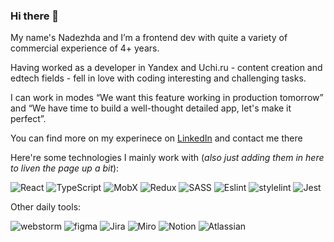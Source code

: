 ### Hi there 👋

My name's Nadezhda and I’m a frontend dev with quite a variety of commercial experience of 4+ years.

Having worked as a developer in Yandex and Uchi.ru - content creation and edtech fields - fell in love with coding interesting and challenging tasks. 

I can work in modes “We want this feature working in production tomorrow” and “We have time to build a well-thought detailed app, let's make it perfect”. 

You can find more on my experinece on [LinkedIn](https://www.linkedin.com/in/nadezhda-lkn/) and contact me there

Here're some technologies I mainly work with (_also just adding them in here to liven the page up a bit_):

![React](https://img.shields.io/badge/React-61DAFB?style=for-the-badge&logo=React&logoColor=black)
![TypeScript](https://img.shields.io/badge/TypeScript-3178C6?style=for-the-badge&logo=TypeScript&logoColor=white)
![MobX](https://img.shields.io/badge/MobX-FF9955?style=for-the-badge&logo=MobX&logoColor=white)
![Redux](https://img.shields.io/badge/Redux-764ABC?style=for-the-badge&logo=Redux&logoColor=white)
![SASS](https://img.shields.io/badge/SASS-CC6699?style=for-the-badge&logo=SASS&logoColor=white)
![Eslint](https://img.shields.io/badge/Eslint-4B32C3?style=for-the-badge&logo=Eslint&logoColor=white)
![stylelint](https://img.shields.io/badge/stylelint-263238?style=for-the-badge&logo=stylelint&logoColor=white)
![Jest](https://img.shields.io/badge/Jest-C21325?style=for-the-badge&logo=Jest&logoColor=white)

Other daily tools:

![webstorm](https://img.shields.io/badge/webstorm-000000?style=for-the-badge&logo=webstorm&logoColor=white)
![figma](https://img.shields.io/badge/figma-F24E1E?style=for-the-badge&logo=figma&logoColor=white)
![Jira](https://img.shields.io/badge/Jira-0052CC?style=for-the-badge&logo=Jira&logoColor=white)
![Miro](https://img.shields.io/badge/Miro-050038?style=for-the-badge&logo=Miro&logoColor=white)
![Notion](https://img.shields.io/badge/Notion-%23000000.svg?style=for-the-badge&logo=notion)
![Atlassian](https://img.shields.io/badge/Atlassian-0052CC?style=for-the-badge&logo=Atlassian&logoColor=white)
